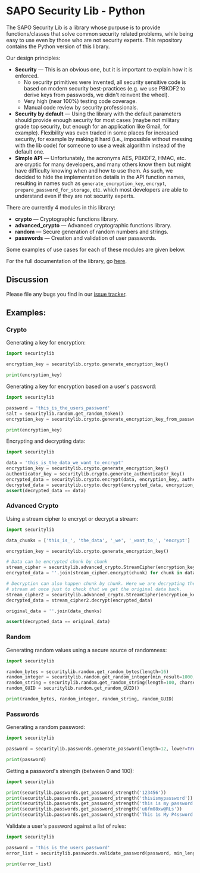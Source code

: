 # SAPO Security Lib - Python

The SAPO Security Lib is a library whose purpuse is to provide functions/classes that solve common security related problems, while being easy to use even by those who are not security experts. This repository contains the Python version of this library.

Our design principles:

- **Security** — This is an obvious one, but it is important to explain how it is enforced.
    - No security primitives were invented, all security sensitive code is based on modern security best-practices (e.g. we use PBKDF2 to derive keys from passwords, we didn't reinvent the wheel).
    - Very high (near 100%) testing code coverage.
    - Manual code review by security professionals.
- **Security by default** — Using the library with the default parameters should provide enough security for most cases (maybe not military grade top security, but enough for an application like Gmail, for example). Flexibility was even traded in some places for increased security, for example by making it hard (i.e., impossible without messing with the lib code) for someone to use a weak algorithm instead of the default one.
- **Simple API** — Unfortunately, the acronyms AES, PBKDF2, HMAC, etc. are cryptic for many developers, and many others know them but might have difficulty knowing when and how to use them. As such, we decided to hide the implementation details in the API function names, resulting in names such as `generate_encryption_key`, `encrypt`, `prepare_password_for_storage`, etc. which most developers are able to understand even if they are not security experts.



There are currently 4 modules in this library:

- **crypto** — Cryptographic functions library.
- **advanced_crypto** — Advanced cryptographic functions library.
- **random** — Secure generation of random numbers and strings.
- **passwords** — Creation and validation of user passwords.

Some examples of use cases for each of these modules are given below.

For the full documentation of the library, go [here](http://securitylib.bk.sapo.pt/python/).


## Discussion

Please file any bugs you find in our [issue tracker](https://gitlab.intra.sapo.pt/security/securitylib-python).

## Examples:

### Crypto

Generating a key for encryption:

```python
import securitylib

encryption_key = securitylib.crypto.generate_encryption_key()

print(encryption_key)
```

Generating a key for encryption based on a user's password:

```python
import securitylib

password = 'this_is_the_users_password'
salt = securitylib.random.get_random_token()
encryption_key = securitylib.crypto.generate_encryption_key_from_password(password, salt)

print(encryption_key)
```

Encrypting and decrypting data:

```python
import securitylib

data = 'this_is_the_data_we_want_to_encrypt'
encryption_key = securitylib.crypto.generate_encryption_key()
authenticator_key = securitylib.crypto.generate_authenticator_key()
encrypted_data = securitylib.crypto.encrypt(data, encryption_key, authenticator_key)
decrypted_data = securitylib.crypto.decrypt(encrypted_data, encryption_key, authenticator_key)
assert(decrypted_data == data)
```

### Advanced Crypto

Using a stream cipher to encrypt or decrypt a stream:

```python
import securitylib

data_chunks = ['this_is_', 'the_data', '_we', '_want_to_', 'encrypt']

encryption_key = securitylib.crypto.generate_encryption_key()

# Data can be encrypted chunk by chunk
stream_cipher = securitylib.advanced_crypto.StreamCipher(encryption_key)
encrypted_data = ''.join(stream_cipher.encrypt(chunk) for chunk in data_chunks)

# Decryption can also happen chunk by chunk. Here we are decrypting the whole
# stream at once just to check that we get the original data back.
stream_cipher2 = securitylib.advanced_crypto.StreamCipher(encryption_key)
decrypted_data = stream_cipher2.decrypt(encrypted_data)

original_data = ''.join(data_chunks)

assert(decrypted_data == original_data)
```

### Random

Generating random values using a secure source of randomness:

```python
import securitylib

random_bytes = securitylib.random.get_random_bytes(length=16)
random_integer = securitylib.random.get_random_integer(min_result=1000, max_result=9999)
random_string = securitylib.random.get_random_string(length=100, charset='abcdefghijklmnopqrstuvwxyz')
random_GUID = securitylib.random.get_random_GUID()

print(random_bytes, random_integer, random_string, random_GUID)
```

### Passwords

Generating a random password:

```python
import securitylib

password = securitylib.passwords.generate_password(length=12, lower=True, upper=True, digits=True, special=True, ambig=True)

print(password)
```

Getting a password's strength (between 0 and 100):

```python
import securitylib

print(securitylib.passwords.get_password_strength('123456'))
print(securitylib.passwords.get_password_strength('thisismypassword'))
print(securitylib.passwords.get_password_strength('this is my password'))
print(securitylib.passwords.get_password_strength('u6fm08xw@RLs'))
print(securitylib.passwords.get_password_strength('This 1s My P4ssword...'))
```

Validate a user's password against a list of rules:

```python
import securitylib

password = 'this_is_the_users_password'
error_list = securitylib.passwords.validate_password(password, min_length=12, min_lower=1, min_upper=1, min_digits=1, min_special=1, min_strength=50)

print(error_list)
```
